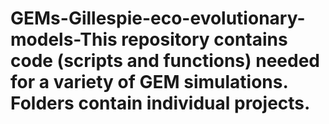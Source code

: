 # GEMs-Gillespie-eco-evolutionary-models-This repository contains code (scripts and functions) needed for a variety of GEM simulations. Folders contain individual projects.
